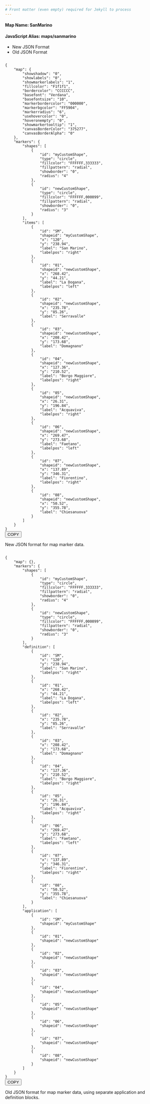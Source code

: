 ```yaml
---
# Front matter (even empty) required for Jekyll to process
---
```


#### Map Name: SanMarino

#### JavaScript Alias: maps/sanmarino


<div class="code-wrapper">
<ul class='code-tabs'>
    <li class='active'>
        <a data-toggle='new-json'>New JSON Format</a>
    </li>
    <li>
        <a data-toggle='old-json'>Old JSON Format</a>
    </li>
</ul>
<div class='tab-content'>
    
<div class='tab new-json-tab active'>
<pre><code class="language-json">
{
    "map": {
        "showshadow": "0",
        "showlabels": "0",
        "showmarkerlabels": "1",
        "fillcolor": "F1f1f1",
        "bordercolor": "CCCCCC",
        "basefont": "Verdana",
        "basefontsize": "10",
        "markerbordercolor": "000000",
        "markerbgcolor": "FF5904",
        "markerradius": "6",
        "usehovercolor": "0",
        "hoveronempty": "0",
        "showmarkertooltip": "1",
        "canvasBorderColor": "375277",
        "canvasBorderAlpha": "0"
    },
    "markers": {
        "shapes": [
            {
                "id": "myCustomShape",
                "type": "circle",
                "fillcolor": "FFFFFF,333333",
                "fillpattern": "radial",
                "showborder": "0",
                "radius": "4"
            },
            {
                "id": "newCustomShape",
                "type": "circle",
                "fillcolor": "FFFFFF,000099",
                "fillpattern": "radial",
                "showborder": "0",
                "radius": "3"
            }
        ],
        "items": [
            {
                "id": "SM",
                "shapeid": "myCustomShape",
                "x": "120",
                "y": "238.94",
                "label": "San Marino",
                "labelpos": "right"
            },
            {
                "id": "01",
                "shapeid": "newCustomShape",
                "x": "268.42",
                "y": "44.21",
                "label": "La Dogana",
                "labelpos": "left"
            },
            {
                "id": "02",
                "shapeid": "newCustomShape",
                "x": "235.78",
                "y": "85.26",
                "label": "Serravalle"
            },
            {
                "id": "03",
                "shapeid": "newCustomShape",
                "x": "208.42",
                "y": "173.68",
                "label": "Domagnano"
            },
            {
                "id": "04",
                "shapeid": "newCustomShape",
                "x": "127.36",
                "y": "210.52",
                "label": "Borgo Maggiore",
                "labelpos": "right"
            },
            {
                "id": "05",
                "shapeid": "newCustomShape",
                "x": "26.31",
                "y": "196.84",
                "label": "Acquaviva",
                "labelpos": "right"
            },
            {
                "id": "06",
                "shapeid": "newCustomShape",
                "x": "269.47",
                "y": "273.68",
                "label": "Faetano",
                "labelpos": "left"
            },
            {
                "id": "07",
                "shapeid": "newCustomShape",
                "x": "137.89",
                "y": "346.31",
                "label": "Fiorentino",
                "labelpos": "right"
            },
            {
                "id": "08",
                "shapeid": "newCustomShape",
                "x": "50.52",
                "y": "355.78",
                "label": "Chiesanuova"
            }
        ]
    }
}
</code><button class='btn btn-outline-secondary btn-copy' title='Copy to clipboard'>COPY</button>
</pre>


<p class='text-success'>New JSON format for map marker data.</p>

</div>
<div class='tab old-json-tab'>
<pre><code class="language-json">
{
    "map": {},
    "markers": {
        "shapes": [
            {
                "id": "myCustomShape",
                "type": "circle",
                "fillcolor": "FFFFFF,333333",
                "fillpattern": "radial",
                "showborder": "0",
                "radius": "4"
            },
            {
                "id": "newCustomShape",
                "type": "circle",
                "fillcolor": "FFFFFF,000099",
                "fillpattern": "radial",
                "showborder": "0",
                "radius": "3"
            }
        ],
        "definition": [
            {
                "id": "SM",
                "x": "120",
                "y": "238.94",
                "label": "San Marino",
                "labelpos": "right"
            },
            {
                "id": "01",
                "x": "268.42",
                "y": "44.21",
                "label": "La Dogana",
                "labelpos": "left"
            },
            {
                "id": "02",
                "x": "235.78",
                "y": "85.26",
                "label": "Serravalle"
            },
            {
                "id": "03",
                "x": "208.42",
                "y": "173.68",
                "label": "Domagnano"
            },
            {
                "id": "04",
                "x": "127.36",
                "y": "210.52",
                "label": "Borgo Maggiore",
                "labelpos": "right"
            },
            {
                "id": "05",
                "x": "26.31",
                "y": "196.84",
                "label": "Acquaviva",
                "labelpos": "right"
            },
            {
                "id": "06",
                "x": "269.47",
                "y": "273.68",
                "label": "Faetano",
                "labelpos": "left"
            },
            {
                "id": "07",
                "x": "137.89",
                "y": "346.31",
                "label": "Fiorentino",
                "labelpos": "right"
            },
            {
                "id": "08",
                "x": "50.52",
                "y": "355.78",
                "label": "Chiesanuova"
            }
        ],
        "application": [
            {
                "id": "SM",
                "shapeid": "myCustomShape"
            },
            {
                "id": "01",
                "shapeid": "newCustomShape"
            },
            {
                "id": "02",
                "shapeid": "newCustomShape"
            },
            {
                "id": "03",
                "shapeid": "newCustomShape"
            },
            {
                "id": "04",
                "shapeid": "newCustomShape"
            },
            {
                "id": "05",
                "shapeid": "newCustomShape"
            },
            {
                "id": "06",
                "shapeid": "newCustomShape"
            },
            {
                "id": "07",
                "shapeid": "newCustomShape"
            },
            {
                "id": "08",
                "shapeid": "newCustomShape"
            }
        ]
    }
}
</code><button class='btn btn-outline-secondary btn-copy' title='Copy to clipboard'>COPY</button>
</pre>


<p class='text-success'>Old JSON format for map marker data, using separate application and definition blocks.</p>

</div>
    
</div>
</div>
